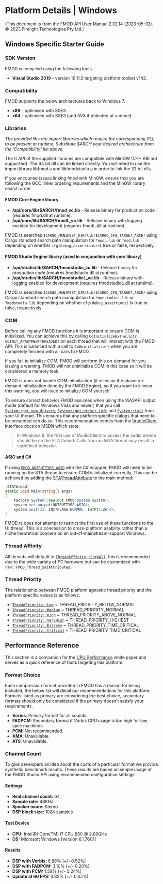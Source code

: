 # Platform Details | Windows

(This document is from the FMOD API User Manual 2.02.14 (2023-05-02). © 2023 Firelight Technologies Pty Ltd.)
<!-- This markdown is generated by docgen. Do not edit by hand. -->

  ## Windows Specific Starter Guide

 ### SDK Version

 FMOD is compiled using the following tools.

  - **Visual Studio 2019** - version 16.11.0 targeting platform toolset v142.
 
 ### Compatibility

 FMOD supports the below architectures back to Windows 7.

  - **x86** - optimized with SSE3.
 - **x64** - optimized with SSE3 (and AVX if detected at runtime).
 
 ### Libraries

 *The provided libs are import libraries which require the corresponding DLL to be present at runtime. Substitute $ARCH your desired architecture from the 'Compatibility' list above.*

 The C API of the supplied libraries are compatible with MinGW (C++ ABI not supported). The 64 bit dll can be linked directly. You will need to use the import library libfmod.a and libfmodstudio.a in order to link the 32 bit dlls.

 If you encounter issues linking fmod with MinGW, ensure that you are following the GCC linker ordering requirements and the MinGW library search order.

 #### FMOD Core Engine library

  - **/api/core/lib/$ARCH/fmod_vc.lib** - Release binary for production code (requires fmod.dll at runtime).
 - **/api/core/lib/$ARCH/fmodL_vc.lib** - Release binary with logging enabled for development (requires fmodL.dll at runtime).
 
 
<pre class="ignore" style="white-space:normal;font:inherit;">
FMOD.rs searches <code>$CARGO_MANIFEST_DIR/lib/$CARGO_CFG_TARGET_ARCH/</code>
using Cargo standard search path manipulation for <code>fmodL.lib</code> or
<code>fmod.lib</code> depending on whether <code>cfg(debug_assertions)</code>
is true or false, respectively.
</pre>

#### FMOD Studio Engine library (used in conjunction with core library)

  - **/api/studio/lib/$ARCH/fmodstudio_vc.lib** - Release binary for production code (requires fmodstudio.dll at runtime).
 - **/api/studio/lib/$ARCH/fmodstudioL_vc.lib** - Release binary with logging enabled for development (requires fmodstudioL.dll at runtime).
 
 
<pre class="ignore" style="white-space:normal;font:inherit;">
FMOD.rs searches <code>$CARGO_MANIFEST_DIR/lib/$CARGO_CFG_TARGET_ARCH/</code>
using Cargo standard search path manipulation for <code>fmodstudioL.lib</code>
or <code>fmodstudio.lib</code> depending on whether
<code>cfg(debug_assertions)</code> is true or false, respectively.
</pre>

### COM

 Before calling any FMOD functions it is important to ensure COM is initialized. You can achieve this by calling `CoInitializeEx(nullptr, COINIT_APARTMENTTHREADED)` on each thread that will interact with the FMOD API. This is balanced with a call to `CoUninitialize()` when you are completely finished with all calls to FMOD.

 If you fail to initialize COM, FMOD will perform this on-demand for you issuing a warning. FMOD will not uninitialize COM in this case so it will be considered a memory leak.

 
<pre class="ignore" style="white-space:normal;font:inherit;">
FMOD.rs does not handle COM initialization (it relies on the above on-demand
initialization done by the FMOD Engine), so if you want to silence this warning,
you will need to initialize COM yourself.
</pre>

To ensure correct behavior FMOD assumes when using the WASAPI output mode (default for Windows Vista and newer) that you call [`System::get_num_drivers`](System::get_num_drivers), [`System::get_driver_info`](System::get_driver_info) and [`System::init`](System::init) from your UI thread. This ensures that any platform specific dialogs that need to be presented can do so. This recommendation comes from the [IAudioClient](<https://msdn.microsoft.com/en-us/library/windows/desktop/dd370865.aspx>) interface docs on MSDN which state:

  > In Windows 8, the first use of IAudioClient to access the audio device should be on the STA thread. Calls from an MTA thread may result in undefined behavior.
> 
 
 #### ASIO and C#

 If using [`FMOD_OUTPUTTYPE_ASIO`](FMOD_OUTPUTTYPE_ASIO) with the C# wrapper, FMOD will need to be running on the STA thread to ensure COM is intialized correctly. This can be achieved by adding the [STAThreadAttribute](<https://docs.microsoft.com/en-us/dotnet/api/system.stathreadattribute?view=net-6.0>) to the main method:

``````````csharp
[STAThread]
static void Main(string[] args)
{
    Factory.System::new(out FMOD.System system);
    system.set_output(OUTPUTTYPE.ASIO);
    system.init(32, INITFLAGS.NORMAL, IntPtr.Zero);
}
``````````

 
<pre class="ignore" style="white-space:normal;font:inherit;">
FMOD.rs does not attempt to restrict the first use of these functions to the UI
thread. This is a concession to cross-platform usability rather than a niche
theoretical concern on an out-of-mainstream-support Windows.
</pre>

### Thread Affinity

 All threads will default to [`ThreadAffinity::CoreAll`](ThreadAffinity::CoreAll), this is recommended due to the wide variety of PC hardware but can be customized with [`raw::FMOD_Thread_SetAttributes`](raw::FMOD_Thread_SetAttributes).

 ### Thread Priority

 The relationship between FMOD platform agnostic thread priority and the platform specific values is as follows:

  - [`ThreadPriority::Low`](ThreadPriority::Low) ~ THREAD_PRIORITY_BELOW_NORMAL
 - [`ThreadPriority::Medium`](ThreadPriority::Medium) ~ THREAD_PRIORITY_NORMAL
 - [`ThreadPriority::High`](ThreadPriority::High) ~ THREAD_PRIORITY_ABOVE_NORMAL
 - [`ThreadPriority::VeryHigh`](ThreadPriority::VeryHigh) ~ THREAD_PRIORITY_HIGHEST
 - [`ThreadPriority::Extreme`](ThreadPriority::Extreme) ~ THREAD_PRIORITY_TIME_CRITICAL
 - [`ThreadPriority::Critical`](ThreadPriority::Critical) ~ THREAD_PRIORITY_TIME_CRITICAL
 
 ## Performance Reference

 This section is a companion for the [CPU Performance](<https://fmod.com/resources/documentation-api?version=2.02&page=white-papers-cpu-performance.html>) white paper and serves as a quick reference of facts targeting this platform.

 ### Format Choice

 Each compression format provided in FMOD has a reason for being included, the below list will detail our recommendations for this platform. Formats listed as primary are considering the best choice, secondary formats should only be considered if the primary doesn't satisfy your requirements.

  - **Vorbis**: Primary format for all sounds.
 - **FADPCM**: Secondary format if Vorbis CPU usage is too high for low spec machines.
 - **PCM**: Not recommended.
 - **XMA**: Unavailable.
 - **AT9**: Unavailable.
 
 ### Channel Count

 To give developers an idea about the costs of a particular format we provide synthetic benchmark results. These results are based on simple usage of the FMOD Studio API using recommended configuration settings.

 #### Settings

  - **Real channel count:** 64
 - **Sample rate:** 48KHz
 - **Speaker mode:** Stereo
 - **DSP block size:** 1024 samples
 
 #### Test Device

  - **CPU:** Intel(R) Core(TM) i7 CPU 860 @ 2.80GHz
 - **OS:** Microsoft Windows [Version 6.1.7601]
 
 #### Results

  - **DSP with Vorbis:** 6.88% (+/- 0.52%)
 - **DSP with FADPCM:** 3.10% (+/- 0.20%)
 - **DSP with PCM:** 1.59% (+/- 0.24%)
 - **Update at 60 FPS:** 0.82% (+/- 0.05%)
 

